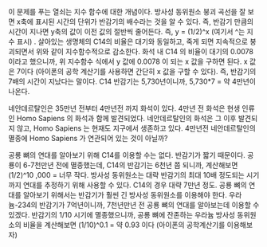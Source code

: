 이 문제를 푸는 열쇠는 지수 함수에 대한 개념이다.
방사성 동위원소 붕괴 곡선을 잘 보면 x축에 표시된 시간의 단위가 반감기의 배수라는 것을 알 수 있다. 즉, 반감기 만큼의 시간이 지나면 y축의 값이 이전 값의 절반씩 줄어든다. 즉, y = (1/2)^x (여기서 ^는 지수 표시) .
살아있는 생명체의 C14의 비율은 대기와 동일하고, 죽게 되면 지속적으로 붕괴되면서 위와 같이 지수함수적으로 감소한다.
화석 내 C14 의 비율이 대기의 0.0078 이라고 했으니까, 위 지수함수 식에서 y 값에 0.0078 이 되는 x 값을 구하면 된다. x 값은 7이다 (아이폰의 공학 계산기를 사용하면 간단히 x 값을 구할 수 있다). 즉, 반감기의 7배의 시간이 지났다는 말이다. C14 반감기는 5,730년이니까, 5,730*7 = 약 4만년이 나온다.

네안데르탈인은 35만년 전부터 4만년전 까지 화석이 있다. 4만년 전 화석은 현생 인류인 Homo Sapiens 의 화석과 함께 발견되었다. 네안데르탈인의 화석은 그 이후 발견되지 않고, Homo Sapiens 는 현재도 지구에서 생존하고 있다.  4만년전 네안데르탈인의 멸종에 Homo Sapiens 가 연관되어 있는 것이 아닐까?       

공룡 뼈의 연대를 알아보기 위해 C14를 이용할 수는 없다. 반감기가 짧기 때문이다. 공룡이 6-7천만년 전에 멸종했는데, C14의 반감기는 6천년 쯤 되니까, 계산해보면 (1/2)^10 ,000 = 너무 작다.  방사성 동위원소는 대략 반감기의 최대 10배 정도되는 시기까지 연대를 추정하기 위해 사용할 수 있다. C14의 경우 대략 7만년 정도. 공룡 뼈의 연대를 알아보기 위해서는 반감기가 훨씬 긴 방사성 동위원소를 이용해야 한다. 우라늄-234의 반감기가 7억년이니까, 7천년만년 전 공룡 뼈의 연대를 알아보는데 이용할 수 있겠다. 반감기의 1/10 시기에 멸종했으니까, 공룡 뼈에 잔존하는 우라늄 방사성 동위원소의 비율을 계산해보면 (1/10)^0.1 = 약 0.93 이다 (아이폰의 공학계산기를 이용해보자)    
